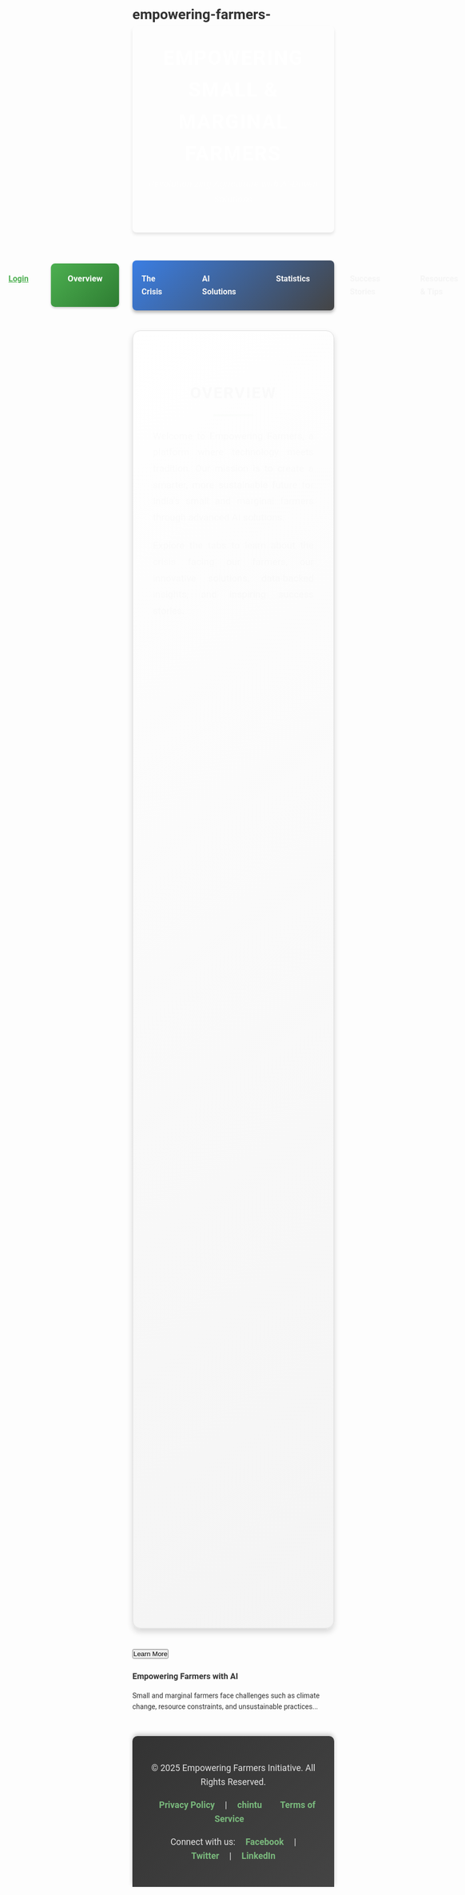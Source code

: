 # empowering-farmers-<!DOCTYPE html>
<html lang="en">
<head>
  <meta charset="UTF-8" />
  <meta name="viewport" content="width=device-width, initial-scale=1" />
  <title>Empowering Farmers - Hackathon Winner</title>
  
  <!-- Importing fonts -->
 
  <style>
    /* Global Styles */
    * {
      
      box-sizing: border-box;
      margin: 0;
      padding: 0;
    }
    body {
      font-family: 'Roboto', Arial, sans-serif;
      background-image: url('farmers working in the field.png'); /* Replace 'your-image.jpg' with your image's path */;
      color: #333;
      line-height: 1.6;
    }
    a {
      text-decoration: none;
      color: inherit;
    }
    
    /* Enhanced Header Styling */
header {
   background-image: url('farmers working in the field.png'); /* Replace 'your-image.jpg' with your image's path */;
  color: white;
  padding: 2rem 1.5rem;
  text-align: center;
  box-shadow: 0 4px 6px rgba(0, 0, 0, 0.1);
  border-radius: 0.5rem;
}

header h1 {
  font-size: 2.5rem;
  font-weight: bold;
  letter-spacing: 2px;
  text-transform: uppercase;
  margin: 0;
}

header p {
  font-size: 1.2rem;
  font-style: italic;
  margin-top: 0.8rem;
  opacity: 0.9;
}


    /* Elevated Tab Navigation */
nav.tab-menu {
  background: linear-gradient(135deg, hwb(216 23% 11%), #444);
  box-shadow: 0 4px 6px rgba(0, 0, 0, 0.3);
  border-radius: 0.5rem;
  padding: 0.5rem 0;
}

.tab-header {
  display: flex;
  justify-content: center;
  list-style: none;
  margin: 0;
  padding: 0;
}

.tab-header li {
  padding: 1rem 2rem;
  cursor: pointer;
  color: #f5f5f5;
  font-weight: bold;
  font-size: 1rem;
  border-radius: 0.5rem;
  margin: 0 0.5rem;
  transition: all 0.3s ease-in-out;
}

.tab-header li:hover,
.tab-header li.active {
  background: linear-gradient(135deg, #4caf50, #2e7d32);
  box-shadow: 0 2px 4px rgba(0, 0, 0, 0.2);
  color: #ffffff;
  transform: scale(1.05);
}

    /* Refined Tab Content Container */
.tab-content-container {
  padding: 2.5rem;
  background: linear-gradient(145deg, #ffffff, #f4f4f4);
  box-shadow: 0 6px 12px rgba(0, 0, 0, 0.15), inset 0 -1px 2px rgba(0, 0, 0, 0.1);
  margin: 2.5rem auto;
  max-width: 1000px;
  border-radius: 1rem;
  min-height: 65vh;
  border: 1px solid #e0e0e0;
}

.tab-content {
  display: none;
  animation: fadeIn 0.8s cubic-bezier(0.4, 0, 0.2, 1);
  color: #333;
  font-size: 1.1rem;
  line-height: 1.6;
}

.tab-content.active {
  display: block;
}

@keyframes fadeIn {
  from {
    opacity: 0;
    transform: translateY(15px);
  }
  to {
    opacity: 1;
    transform: translateY(0);
  }
}

    /* Refined Content Styles for Each Tab */
.tab-content h2 {
  text-align: center;
  margin-bottom: 1.5rem;
  position: relative;
  font-size: 2rem;
  color: #333;
  font-weight: bold;
  text-transform: uppercase;
  letter-spacing: 2px;
}

.tab-content h2::after {
  content: "";
  width: 80px;
  height: 4px;
  background: linear-gradient(90deg, #4caf50, #81c784);
  display: block;
  margin: 1rem auto 0;
  border-radius: 2px;
}

.tab-content p,
.tab-content ul {
  max-width: 750px;
  margin: 1rem auto 1.5rem;
  font-size: 1.2rem;
  line-height: 1.7;
  color: #555;
  text-align: justify;
}

.tab-content ul {
  list-style: none;
  padding: 0;
}

.tab-content ul li {
  margin: 1rem 0;
  padding: 0.5rem 0.5rem 0.5rem 2rem;
  position: relative;
  background: #f9f9f9;
  border-radius: 0.5rem;
  transition: transform 0.3s ease, background 0.3s ease;
  box-shadow: 0 2px 4px rgba(0, 0, 0, 0.1);
}

.tab-content ul li:hover {
  background: #e8f5e9;
  transform: translateX(5px);
}

.tab-content ul li::before {
  content: "•";
  position: absolute;
  left: 15px;
  font-size: 1.5rem;
  color: #4caf50;
  font-weight: bold;
}

    /* Contact Form Styles */
form {
  max-width: 600px;
  margin: 2rem auto;
  padding: 1.5rem;
  background: #ffffff;
  border-radius: 8px;
  box-shadow: 0 4px 8px rgba(0, 0, 0, 0.1);
  border: 1px solid #e0e0e0;
}

form label {
  display: block;
  margin-bottom: 0.7rem;
  font-size: 1.1rem;
  font-weight: bold;
  color: #555;
}

form input,
form textarea {
  width: 100%;
  padding: 1rem;
  margin-bottom: 1.5rem;
  border: 1px solid #ccc;
  border-radius: 6px;
  font-size: 1rem;
  background: #f9f9f9;
  transition: border-color 0.3s ease, box-shadow 0.3s ease;
}

form input:focus,
form textarea:focus {
  border-color: #4caf50;
  box-shadow: 0 0 6px rgba(76, 175, 80, 0.5);
  outline: none;
}

form button {
  background: linear-gradient(135deg, #4caf50, #43a047);
  color: white;
  border: none;
  padding: 1rem 2rem;
  border-radius: 6px;
  font-size: 1.1rem;
  font-weight: bold;
  cursor: pointer;
  display: block;
  margin: 1rem auto;
  transition: all 0.3s ease;
  box-shadow: 0 4px 6px rgba(0, 0, 0, 0.2);
}

form button:hover {
  background: linear-gradient(135deg, #45a049, #388e3c);
  transform: translateY(-2px);
  box-shadow: 0 6px 12px rgba(0, 0, 0, 0.3);
}

form button:active {
  background: linear-gradient(135deg, #388e3c, #2e7d32);
  transform: translateY(1px);
  box-shadow: 0 2px 4px rgba(0, 0, 0, 0.2);
}

    /* Enhanced Footer */
footer {
  background: linear-gradient(135deg, #333, #444);
  color: #f5f5f5;
  text-align: center;
  padding: 2rem;
  margin-top: 3rem;
  border-radius: 10px 10px 0 0;
  box-shadow: 0 -4px 8px rgba(0, 0, 0, 0.2);
}

footer p {
  margin-bottom: 1rem;
  font-size: 1.1rem;
  opacity: 0.9;
}

footer a {
  color: #81c784;
  margin: 0 1rem;
  font-weight: bold;
  text-decoration: none;
  transition: color 0.3s ease, transform 0.3s ease;
}

footer a:hover {
  text-decoration: underline;
  color: #4caf50;
  transform: scale(1.1);
}

 /* Enhanced Responsive Styles */
@media (max-width: 768px) {
  .tab-header {
    flex-wrap: wrap;
    gap: 0.8rem;
    justify-content: center;
    padding: 1rem;
    background: linear-gradient(135deg, #f4f4f4, #e0e0e0);
    border-radius: 8px;
    box-shadow: 0 2px 4px rgba(0, 0, 0, 0.1);
  }

  .tab-header li {
    padding: 1rem 1.5rem;
    font-size: 0.9rem;
    font-weight: bold;
    background: #ffffff;
    color: #333;
    border: 1px solid #ccc;
    border-radius: 6px;
    transition: all 0.3s ease-in-out;
    box-shadow: 0 2px 4px rgba(0, 0, 0, 0.1);
  }

  .tab-header li:hover {
    background: linear-gradient(135deg, #4caf50, #43a047);
    color: white;
    transform: scale(1.05);
    box-shadow: 0 4px 8px rgba(0, 0, 0, 0.2);
  }

  .tab-header li.active {
    background: linear-gradient(135deg, #43a047, #388e3c);
    color: white;
    border: none;
    box-shadow: 0 3px 6px rgba(0, 0, 0, 0.2);
  }
}

  </style>
</head>
<body>
    
  <!-- Header Section -->
  <header>
    <h1>Empowering Small & Marginal Farmers</h1>
    <p>Revolutionizing Agriculture with AI-Driven Solutions</p>
  </header>
  <!-- Tab Navigation -->
  <nav class="tab-menu">
    <ul class="tab-header">
    <li><a href="login.html" style="color: #4CAF50; text-decoration: underline;">Login</a></li>
    <li data-tab="overview" class="active">Overview</li>
    <li data-tab="crisis">The Crisis</li>
    <li data-tab="ai-solution">AI Solutions</li>
    <li data-tab="statistics">Statistics</li>
    <li data-tab="stories">Success Stories</li>
    <li data-tab="resources">Resources & Tips</li>
    
    </ul>
  </nav>
  <div class="tab-content-container">
    <div id="overview" class="tab-content active">
      <h2>Overview</h2>
      <p>Welcome to Empowering Farmers, a platform where technology meets tradition. Our mission is to create a smarter, more sustainable future for India's small and marginal farmers through advanced AI solutions.</p>
      <p>Explore the tabs to learn about the crisis facing our farmers, our innovative solutions, data-backed insights, and inspiring success stories.</p>
    </div>

  <div id="crisis" class="tab-content">
      <h2>The Crisis</h2>
      <p>India is home to 126 million small and marginal farmers who face severe challenges:</p>
      <ul>
        <li><strong>Climate Change Impacts:</strong> Unpredictable weather and extreme climatic events.</li>
        <li><strong>Resource Limitations:</strong> Insufficient access to quality seeds, fertilizers, and modern equipment.</li>
        <li><strong>Soil Degradation:</strong> Declining fertility due to unsustainable farming practices.</li>
      </ul>
      <p>These challenges threaten not only individual livelihoods but also the overall food security of the nation.</p>
    </div>

  <div id="ai-solution" class="tab-content">
      <h2>AI Solutions</h2>
      <p>We are harnessing the power of artificial intelligence to empower farmers:</p>
      <ul>
        <li><strong>Real-Time Insights:</strong> Advanced sensors and machine learning models monitor weather patterns and soil health.</li>
        <li><strong>Smart Resource Management:</strong> Customized recommendations for seeds, fertilizers, and irrigation practices.</li>
        <li><strong>Remote Assistance:</strong> AI chatbots available in multiple regional languages to support farmers at every step.</li>
      </ul>
    </div>

  <div id="statistics" class="tab-content">
      <h2>Statistics & Insights</h2>
      <p>Our data-driven approach has already delivered remarkable outcomes:</p>
      <ul>
        <li><strong>Yield Increase:</strong> Farmers report up to a 50% improvement in crop yield.</li>
        <li><strong>Cost Reduction:</strong> Strategic resource management has cut input costs by 30%.</li>
        <li><strong>Adoption Rate:</strong> Over 80% of participating farmers have embraced our technology.</li>
      </ul>
    </div>

  <div id="stories" class="tab-content">
      <h2>Success Stories</h2>
      <p>Real stories of transformation from our community of farmers:</p>
      <ul>
        <li><strong>Siddharthnagar Triumph:</strong> "Thanks to AI insights, I doubled my yield despite erratic weather." – Ramesh.</li>
        <li><strong>Balrampur Breakthrough:</strong> "Smart irrigation recommendations saved my crops during a drought." – Sita.</li>
        <li><strong>Varanasi Victory:</strong> "Personalized crop planning turned my small plot into a thriving organic farm." – Arjun.</li>
      </ul>
    </div>

  <div id="resources" class="tab-content">
      <h2>Resources & Practical Tips</h2>
      <p>Stay updated with the latest resources to uplift your farming practices:</p>
      <ul>
        <li><strong>Guides & Tutorials:</strong> Step-by-step sustainable practices.</li>
        <li><strong>Best Practices:</strong> Learn from success stories and strategic interventions.</li>
        <li><strong>Partnerships:</strong> Connect with NGOs, experts, and government programs.</li>
      </ul>
    </div>
  </div>

  <div class="cta">
    <button onclick="showMoreInfo()">Learn More</button>
  </div>

  <div id="additional-info">
    <h3>Empowering Farmers with AI</h3>
    <p>Small and marginal farmers face challenges such as climate change, resource constraints, and unsustainable practices...</p>
  </div>

  <script>
      
  
  
  <!-- JavaScript for Form Handling & Animation -->
  <script>
  document.addEventListener('DOMContentLoaded', function () {
    const form = document.getElementById('contactForm');
    const successMessage = document.getElementById('successMessage');
  
    form.addEventListener('submit', function (e) {
      e.preventDefault(); // Prevent default form submission
      successMessage.style.display = 'block'; // Show success message
      successMessage.style.opacity = '0'; // Start with hidden opacity
      successMessage.style.transform = 'translateY(-20px)'; // Start with slide-up effect
  
      // Trigger animation
      setTimeout(() => {
        successMessage.style.transition = 'opacity 0.5s, transform 0.5s'; // Smooth transition
        successMessage.style.opacity = '1'; // Fade-in effect
        successMessage.style.transform = 'translateY(0)'; // Slide down into position
      }, 10);
  
      // Hide the success message after 3 seconds
      setTimeout(() => {
        successMessage.style.transition = 'opacity 0.5s'; // Smooth fade-out effect
        successMessage.style.opacity = '0';
        setTimeout(() => {
          successMessage.style.display = 'none'; // Completely hide the message
        }, 500); // Wait for the fade-out to complete
      }, 3000);
  
      form.reset(); // Reset the form fields
    });
  });
  </script>
  

<!-- Footer -->
<footer>
<p>© 2025 Empowering Farmers Initiative. All Rights Reserved.</p>
<p>
  <a href="privacy-policy.html">Privacy Policy</a> |
  <a href="chintu">chintu</a> 
  <a href="terms-of-service.html">Terms of Service</a>
</p>
<p>
  Connect with us: 
  <a href="#">Facebook</a> | 
  <a href="#">Twitter</a> | 
  <a href="#">LinkedIn</a>
</p>
</footer>

<!-- JavaScript for Tab Navigation & Form Handling -->
<script>
document.addEventListener('DOMContentLoaded', function() {
  // Tab switching logic
  const tabs = document.querySelectorAll('.tab-header li');
  const contents = document.querySelectorAll('.tab-content');
  
  tabs.forEach(tab => {
    tab.addEventListener('click', function() {
      const targetTab = this.getAttribute('data-tab');
      
      // Remove active class from all tabs and contents
      tabs.forEach(item => item.classList.remove('active'));
      contents.forEach(content => content.classList.remove('active'));
      
      // Activate the clicked tab and its corresponding content
      this.classList.add('active');
      document.getElementById(targetTab).classList.add('active');
    });
  });
  
  // Contact form submission demonstration
  document.getElementById('contactForm').addEventListener('submit', function(e) {
    e.preventDefault();
    alert('Thank you for getting in touch! We will respond soon.');
    this.reset();
  });
});
</script>
</body>
</html>
